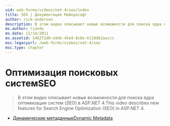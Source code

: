 ```yaml
---
uid: web-forms/videos/net-4/seo/index
title: SEO | Документация Майкрософт
author: rick-anderson
description: В этом видео описывает новые возможности для поиска ядра оптимизации систем (SEO) в ASP.NET 4.
ms.author: riande
ms.date: 11/14/2011
ms.assetid: 5462f2d0-e9de-45e4-8c8e-6110d62aaccc
msc.legacyurl: /web-forms/videos/net-4/seo
msc.type: chapter
---
```

<a name="seo"></a><span data-ttu-id="41715-103">Оптимизация поисковых систем</span><span class="sxs-lookup"><span data-stu-id="41715-103">SEO</span></span>
====================
> <span data-ttu-id="41715-104">В этом видео описывает новые возможности для поиска ядра оптимизации систем (SEO) в ASP.NET 4.</span><span class="sxs-lookup"><span data-stu-id="41715-104">This video describes new features for Search Engine Optimization (SEO) in ASP.NET 4.</span></span>


- [<span data-ttu-id="41715-105">Динамические метаданные</span><span class="sxs-lookup"><span data-stu-id="41715-105">Dynamic Metadata</span></span>](aspnet-4-quick-hit-dynamic-metadata.md)
